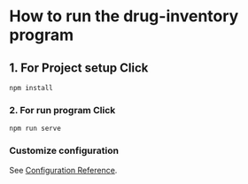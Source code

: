 # How to run the drug-inventory program

## 1. For Project setup Click
```
npm install
```

### 2. For run program Click
```
npm run serve
```

### Customize configuration
See [Configuration Reference](https://cli.vuejs.org/config/).
